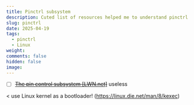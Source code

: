 ```yaml
---
title: Pinctrl subsystem
description: Cuted list of resources helped me to understand pinctrl
slug: pinctrl
date: 2025-04-19
tags:
  - pinctrl
  - Linux
weight: 
comments: false
hidden: false
image:
---
```



- [ ] ~~[The pin control subsystem [LWN.net]](https://lwn.net/Articles/468759/)~~ useless







< use Linux kernel as a bootloader! (https://linux.die.net/man/8/kexec)